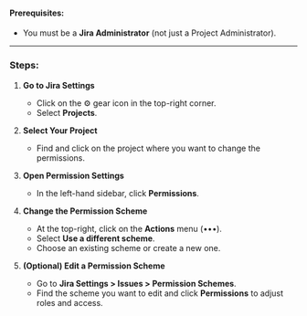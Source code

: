 #### Prerequisites:
- You must be a **Jira Administrator** (not just a Project Administrator).

---

### Steps:

1. **Go to Jira Settings**  
   - Click on the ⚙️ gear icon in the top-right corner.
   - Select **Projects**.

2. **Select Your Project**  
   - Find and click on the project where you want to change the permissions.

3. **Open Permission Settings**  
   - In the left-hand sidebar, click **Permissions**.

4. **Change the Permission Scheme**
   - At the top-right, click on the **Actions** menu (•••).
   - Select **Use a different scheme**.
   - Choose an existing scheme or create a new one.

5. **(Optional) Edit a Permission Scheme**
   - Go to **Jira Settings > Issues > Permission Schemes**.
   - Find the scheme you want to edit and click **Permissions** to adjust roles and access.

